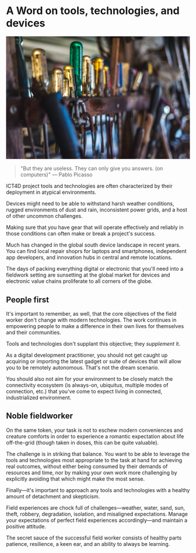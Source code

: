 # A Word on tools, technologies, and devices

![tools](../images/tools.jpg)

> "But they are useless. They can only give you answers. (on computers)" — Pablo Picasso

ICT4D project tools and technologies are often characterized by their deployment in atypical environments.

Devices might need to be able to withstand harsh weather conditions, rugged environments of dust and rain, inconsistent power grids, and a host of other uncommon challenges.

Making sure that you have gear that will operate effectively and reliably in those conditions can often make or break a project's success.

Much has changed in the global south device landscape in recent years. You can find local repair shoprs for laptops and smartphones, independent app developers, and innovation hubs in central and remote locations.

The days of packing everything digital or electronic that you'll need into a fieldwork setting are sunsetting at the global market for devices and electronic value chains proliferate to all corners of the globe.



## People first

It's important to remember, as well, that the core objectives of the field worker don't change with modern technologies. The work continues in empowering people to make a difference in their own lives for themselves and their communities.

Tools and technologies don't supplant this objective; they *supplement* it.

As a digital development practitioner, you should not get caught up acquiring or importing the latest gadget or suite of devices that will allow you to be remotely autonomous. That's not the dream scenario.

You should also not aim for your environment to be closely match the connectivity ecosystem (is always-on, ubiquitus, multiple modes of connection, etc.) that you've come to expect living in connected, industrialized environment.



## Noble fieldworker

On the same token, your task is not to eschew modern conveniences and creature comforts in order to experience a romantic expectation about life off-the-grid (though taken in doses, this can be quite valuable).

The challenge is in striking that balance. You want to be able to leverage the tools and technologies most appropriate to the task at hand for achieving real outcomes, without either being consumed by their demands of resources and time, nor by making your own work more challenging by explicitly avoiding that which might make the most sense.

Finally—it's important to approach any tools and technologies with a healthy amount of detachment and skepticism.

Field experiences are chock full of challenges—weather, water, sand, sun, theft, robbery, degradation, isolation, and misaligned expectations. Manage your expectations of perfect field experiences accordingly—and maintain a positive attitude.

The secret sauce of the successful field worker consists of healthy parts patience, resilience, a keen ear, and an ability to always be learning.


